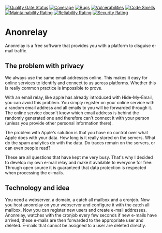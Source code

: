 [![Quality Gate Status](https://sonarcloud.io/api/project_badges/measure?project=iamfj_anonrelay&metric=alert_status)](https://sonarcloud.io/summary/new_code?id=iamfj_anonrelay)
[![Coverage](https://sonarcloud.io/api/project_badges/measure?project=iamfj_anonrelay&metric=coverage)](https://sonarcloud.io/summary/new_code?id=iamfj_anonrelay)
[![Bugs](https://sonarcloud.io/api/project_badges/measure?project=iamfj_anonrelay&metric=bugs)](https://sonarcloud.io/summary/new_code?id=iamfj_anonrelay)
[![Vulnerabilities](https://sonarcloud.io/api/project_badges/measure?project=iamfj_anonrelay&metric=vulnerabilities)](https://sonarcloud.io/summary/new_code?id=iamfj_anonrelay)
[![Code Smells](https://sonarcloud.io/api/project_badges/measure?project=iamfj_anonrelay&metric=code_smells)](https://sonarcloud.io/summary/new_code?id=iamfj_anonrelay)
[![Maintainability Rating](https://sonarcloud.io/api/project_badges/measure?project=iamfj_anonrelay&metric=sqale_rating)](https://sonarcloud.io/summary/new_code?id=iamfj_anonrelay)
[![Reliability Rating](https://sonarcloud.io/api/project_badges/measure?project=iamfj_anonrelay&metric=reliability_rating)](https://sonarcloud.io/summary/new_code?id=iamfj_anonrelay)
[![Security Rating](https://sonarcloud.io/api/project_badges/measure?project=iamfj_anonrelay&metric=security_rating)](https://sonarcloud.io/summary/new_code?id=iamfj_anonrelay)

# Anonrelay

Anonrelay is a free software that provides you with a platform to disguise 
e-mail traffic.

## The problem with privacy

We always use the same email addresses online. This makes it easy for online 
services to identify and connect to us across platforms. Whether this is 
really common practice is impossible to prove.

With an email relay, like apple has already introduced with Hide-My-Email, 
you can avoid this problem. You simply register on your online service with 
a random email address and all emails to you will be forwarded through it. 
The online service doesn't know which email address is behind the randomly 
generated one and therefore can't connect it with your person (unless you 
provide other personal information there).

The problem with Apple's solution is that you have no control over what Apple 
does with your data. How long is it really stored on the servers. What do the 
spam analytics do with the data. Do traces remain on the servers, or can even 
people read?

These are all questions that have kept me very busy. That's why I decided to 
develop my own e-mail relay and make it available to everyone for free. 
Through open source it is guaranteed that data protection is respected when 
processing the e-mails. 

## Technology and idea

You need a webserver, a domain, a catch all mailbox and a cronjob. Now you 
host anonrelay on your webserver and configure it with the catch all mailbox. 
Now you can register new users and create e-mail addresses. Anonrelay, 
watches with the cronjob every few seconds if new e-mails have arrived, these 
e-mails are then forwarded to the appropriate user and deleted. E-mails that 
cannot be assigned to a user are deleted directly. 
